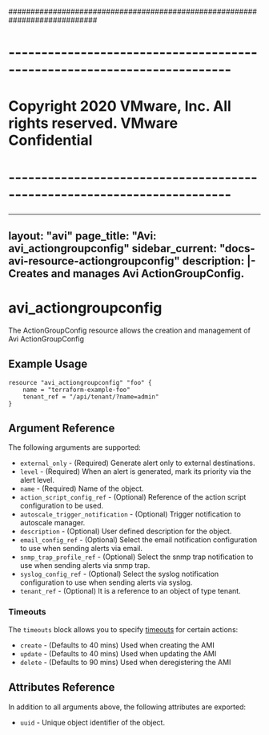 ############################################################################
# ------------------------------------------------------------------------
# Copyright 2020 VMware, Inc.  All rights reserved. VMware Confidential
# ------------------------------------------------------------------------
###

---
layout: "avi"
page_title: "Avi: avi_actiongroupconfig"
sidebar_current: "docs-avi-resource-actiongroupconfig"
description: |-
  Creates and manages Avi ActionGroupConfig.
---

# avi_actiongroupconfig

The ActionGroupConfig resource allows the creation and management of Avi ActionGroupConfig

## Example Usage

```hcl
resource "avi_actiongroupconfig" "foo" {
    name = "terraform-example-foo"
    tenant_ref = "/api/tenant/?name=admin"
}
```

## Argument Reference

The following arguments are supported:

* `external_only` - (Required) Generate alert only to external destinations.
* `level` - (Required) When an alert is generated, mark its priority via the alert level.
* `name` - (Required) Name of the object.
* `action_script_config_ref` - (Optional) Reference of the action script configuration to be used.
* `autoscale_trigger_notification` - (Optional) Trigger notification to autoscale manager.
* `description` - (Optional) User defined description for the object.
* `email_config_ref` - (Optional) Select the email notification configuration to use when sending alerts via email.
* `snmp_trap_profile_ref` - (Optional) Select the snmp trap notification to use when sending alerts via snmp trap.
* `syslog_config_ref` - (Optional) Select the syslog notification configuration to use when sending alerts via syslog.
* `tenant_ref` - (Optional) It is a reference to an object of type tenant.


### Timeouts

The `timeouts` block allows you to specify [timeouts](https://www.terraform.io/docs/configuration/resources.html#timeouts) for certain actions:

* `create` - (Defaults to 40 mins) Used when creating the AMI
* `update` - (Defaults to 40 mins) Used when updating the AMI
* `delete` - (Defaults to 90 mins) Used when deregistering the AMI

## Attributes Reference

In addition to all arguments above, the following attributes are exported:

* `uuid` -  Unique object identifier of the object.

